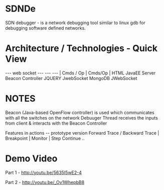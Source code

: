 SDNDe
=====

SDN debugger - is a network debugging tool similar to linux gdb for debugging software defined networks. 


Architecture / Technologies - Quick View
========================================

<SDN Client>  --- web socket --- <SDN Server Debugger Thread>   ---  <Open Flow Controller>   --- <Mininet>
  |                Cmds / Op             |                Cmds/Op              |
 HTML                               JavaEE Server                     Beacon Controller
 JQUERY                             JwebSocket                        MongoDB
 JWebSocket
 
 
 
NOTES 
======
 
 Beacon (Java-based OpenFlow controller) is used which communicates with all the switches on the network
 Debuuger Thread receives the inputs from client & interacts with the Beacon Controller
 
 Features in actions -- prototype version
 Forward Trace / Backward Trace | Breakpoint | Monitor | Step Continue .. 
 
 
Demo Video 
==========
Part 1 - http://youtu.be/5635I5wE2-4

Part 2 - http://youtu.be/_Ov1WhepbB8
